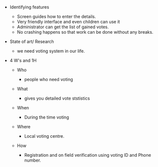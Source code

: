 * Identifying features
   * Screen guides how to enter the details.
   * Very friendly interface and even children can use it
   * Administrator can get the list of gained votes.
   * No crashing happens so that work can be done without any breaks.
* State of art/ Research
    * we need voting system in our life.

* 4 W's and 1H
    * Who
      * people who need voting

    * What
      * gives you detailed vote ststistics

    * When
      * During the time voting

    * Where
      * Local voting centre.

    * How
      * Registration and on field verification using voting ID and Phone number.

